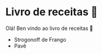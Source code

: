 # Livro de receitas :cookie:

Olá! Ben vindo ao livro de receitas :wave:

- Strogonoff de Frango
- Pavê
